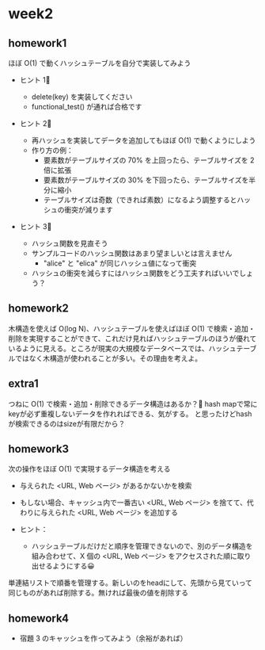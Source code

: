 # week2
## homework1
ほぼ O(1) で動くハッシュテーブルを自分で実装してみよう

- ヒント 1🤗
    - delete(key) を実装してください
    - functional_test() が通れば合格です

- ヒント 2🤗
    - 再ハッシュを実装してデータを追加してもほぼ O(1) で動くようにしよう
    - 作り方の例：
        - 要素数がテーブルサイズの 70% を上回ったら、テーブルサイズを 2 倍に拡張
        - 要素数がテーブルサイズの 30% を下回ったら、テーブルサイズを半分に縮小
        - テーブルサイズは奇数（できれば素数）になるよう調整するとハッシュの衝突が減ります

- ヒント 3🤗
    - ハッシュ関数を見直そう
    - サンプルコードのハッシュ関数はあまり望ましいとは言えません
        - "alice" と "elica" が同じハッシュ値になって衝突
    - ハッシュの衝突を減らすにはハッシュ関数をどう工夫すればいいでしょう？

## homework2
木構造を使えば O(log N)、ハッシュテーブルを使えばほぼ O(1) で検索・追加・削除を実現することができて、これだけ見ればハッシュテーブルのほうが優れているように見える。ところが現実の大規模なデータベースでは、ハッシュテーブルではなく木構造が使われることが多い。その理由を考えよ。

## extra1
つねに O(1) で検索・追加・削除できるデータ構造はあるか？🤔
hash mapで常にkeyが必ず重複しないデータを作れればできる、気がする。
と思ったけどhashが検索できるのはsizeが有限だから？

## homework3
次の操作をほぼ O(1) で実現するデータ構造を考える
- 与えられた <URL, Web ページ> があるかないかを検索
- もしない場合、キャッシュ内で一番古い <URL, Web ページ> を捨てて、代わりに与えられた <URL, Web ページ> を追加する

- ヒント：
    - ハッシュテーブルだけだと順序を管理できないので、別のデータ構造を組み合わせて、X 個の <URL, Web ページ> をアクセスされた順に取り出せるようにする😀

単連結リストで順番を管理する。新しいのをheadにして、先頭から見ていって同じものがあれば削除する。無ければ最後の値を削除する

## homework4
- 宿題 3 のキャッシュを作ってみよう（余裕があれば）

